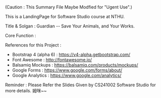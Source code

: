 (Caution : This Summary File Maybe Modfied for "Ugent Use".)

This is a LandingPage for Software Studio course at NTHU.

Title & Solgan : Guardian -- Save Your Animals, and Your Works.

Core Function : 

References for this Project :

- Bootstrap 4 (alpha 6) : https://v4-alpha.getbootstrap.com/
- Font Awesome : http://fontawesome.io/
- Balsamiq Mockups : https://balsamiq.com/products/mockups/
- Google Forms : https://www.google.com/forms/about/
- Google Analytics : https://www.google.com/analytics/

Reminder : 
Please Refer the Slides Given by  CS241002 Software Studio for more details. 姆咪~~






